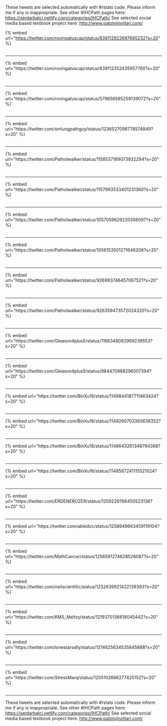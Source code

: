 

These tweets are selected automatically with #rstats code. Please inform me if any is inappropriate.
See other #IHCPath pages here: https://serdarbalci.netlify.com/categories/IHCPath/ 
See selected social media based textbook project here: http://www.patolojinotlari.com/

{% embed url="https://twitter.com/rovingatuscap/status/839112922697695232?s=20" %}<br>
<br>
<hr>
{% embed url="https://twitter.com/rovingatuscap/status/839112352435957760?s=20" %}<br>
<br>
<hr>
{% embed url="https://twitter.com/rovingatuscap/status/579656585259139072?s=20" %}<br>
<br>
<hr>
{% embed url="https://twitter.com/smlungpathguy/status/1236527098778574849?s=20" %}<br>
<br>
<hr>
{% embed url="https://twitter.com/Patholwalker/status/1158537189073932294?s=20" %}<br>
<br>
<hr>
{% embed url="https://twitter.com/Patholwalker/status/1157993533401231360?s=20" %}<br>
<br>
<hr>
{% embed url="https://twitter.com/Patholwalker/status/1057059629220356097?s=20" %}<br>
<br>
<hr>
{% embed url="https://twitter.com/Patholwalker/status/1056153501271646208?s=20" %}<br>
<br>
<hr>
{% embed url="https://twitter.com/Patholwalker/status/926993746457067521?s=20" %}<br>
<br>
<hr>
{% embed url="https://twitter.com/Patholwalker/status/926359473572024320?s=20" %}<br>
<br>
<hr>
{% embed url="https://twitter.com/Gleason4plus5/status/1166348082969239553?s=20" %}<br>
<br>
<hr>
{% embed url="https://twitter.com/Gleason4plus5/status/984470988296507394?s=20" %}<br>
<br>
<hr>
{% embed url="https://twitter.com/BinXu16/status/1149844187711463424?s=20" %}<br>
<br>
<hr>
{% embed url="https://twitter.com/BinXu16/status/1149260703393636352?s=20" %}<br>
<br>
<hr>
{% embed url="https://twitter.com/BinXu16/status/1148643261348794368?s=20" %}<br>
<br>
<hr>
{% embed url="https://twitter.com/BinXu16/status/1148567241115521024?s=20" %}<br>
<br>
<hr>
{% embed url="https://twitter.com/ERDENEROZER/status/1259229768450523136?s=20" %}<br>
<br>
<hr>
{% embed url="https://twitter.com/abledoc/status/1258949663459119104?s=20" %}<br>
<br>
<hr>
{% embed url="https://twitter.com/MathCancer/status/1256591274628526087?s=20" %}<br>
<br>
<hr>
{% embed url="https://twitter.com/neilscientific/status/1232639921422139393?s=20" %}<br>
<br>
<hr>
{% embed url="https://twitter.com/KMS_Meltzy/status/1219370136618045442?s=20" %}<br>
<br>
<hr>
{% embed url="https://twitter.com/lonestarsally/status/1214625634535845888?s=20" %}<br>
<br>
<hr>
{% embed url="https://twitter.com/StressMarq/status/1205102666277425152?s=20" %}<br>
<br>
<hr>


These tweets are selected automatically with #rstats code. Please inform me if any is inappropriate.
See other #IHCPath pages here: https://serdarbalci.netlify.com/categories/IHCPath/ 
See selected social media based textbook project here: http://www.patolojinotlari.com/
